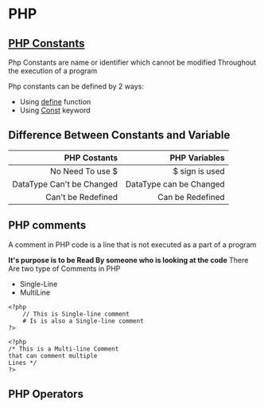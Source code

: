 # PHP

## [PHP Constants]()

Php Constants are name or identifier which cannot be modified Throughout the execution of a program

Php constants can be defined by 2 ways:
* Using [define](https://github.com/Kanishkrawatt/Php/blob/main/Constant/UsingDefineFunction.md) function
* Using [Const]() keyword

## Difference Between Constants and Variable

|       PHP Costants        |       PHP Variables     |
|--------------------------:|------------------------:|
| No Need To use $          | $ sign is used          |
| DataType Can't be Changed | DataType can be Changed |
| Can't be Redefined        | Can be Redefined        |



## PHP comments

A comment in PHP code is a line that is not executed as a part of a program 

**It's purpose is to be Read By someone who is looking at the code**
There Are two type of Comments in PHP 
* Single-Line
* MultiLine

``` Single-Line
<?php
    // This is Single-line comment
    # Is is also a Single-line comment
?>
```

``` Multi-Line
<?php 
/* This is a Multi-line Comment
that can comment multiple 
Lines */ 
?>
```
## PHP Operators
    

